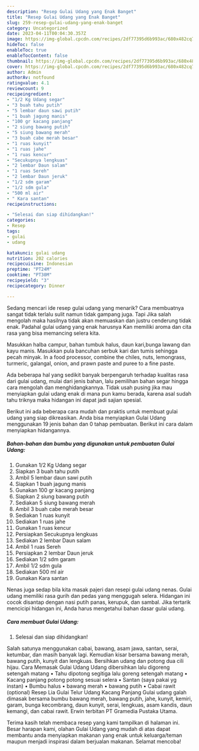 ```yaml
---
description: "Resep Gulai Udang yang Enak Banget"
title: "Resep Gulai Udang yang Enak Banget"
slug: 259-resep-gulai-udang-yang-enak-banget
category: Uncategorized
date: 2023-04-11T00:04:30.357Z
image: https://img-global.cpcdn.com/recipes/2df77395d6b993ac/680x482cq70/gulai-udang-foto-resep-utama.jpg
hideToc: false
enableToc: true
enableTocContent: false
thumbnail: https://img-global.cpcdn.com/recipes/2df77395d6b993ac/680x482cq70/gulai-udang-foto-resep-utama.jpg
cover: https://img-global.cpcdn.com/recipes/2df77395d6b993ac/680x482cq70/gulai-udang-foto-resep-utama.jpg
author: Admin
authorAv: notfound
ratingvalue: 4.1
reviewcount: 9
recipeingredient:
- "1/2 Kg Udang segar"
- "3 buah tahu putih"
- "5 lembar daun sawi putih"
- "1 buah jagung manis"
- "100 gr kacang panjang"
- "2 siung bawang putih"
- "5 siung bawang merah"
- "3 buah cabe merah besar"
- "1 ruas kunyit"
- "1 ruas jahe"
- "1 ruas kencur"
- "Secukupnya lengkuas"
- "2 lembar Daun salam"
- "1 ruas Sereh"
- "2 lembar Daun jeruk"
- "1/2 sdm garam"
- "1/2 sdm gula"
- "500 ml air"
- " Kara santan"
recipeinstructions:

- "Selesai dan siap dihidangkan!"
categories:
- Resep
tags:
- gulai
- udang

katakunci: gulai udang 
nutrition: 202 calories
recipecuisine: Indonesian
preptime: "PT24M"
cooktime: "PT30M"
recipeyield: "3"
recipecategory: Dinner

---
```



Sedang mencari ide resep gulai udang yang menarik? Cara membuatnya sangat tidak terlalu sulit namun tidak gampang juga. Tapi Jika salah mengolah maka hasilnya tidak akan memuaskan dan justru cenderung tidak enak. Padahal gulai udang yang enak harusnya Kan memiliki aroma dan cita rasa yang bisa memancing selera kita.


Masukkan halba campur, bahan tumbuk halus, daun kari,bunga lawang dan kayu manis. Masukkan pula bancuhan serbuk kari dan tumis sehingga pecah minyak. In a food processor, combine the chiles, nuts, lemongrass, turmeric, galangal, onion, and prawn paste and puree to a fine paste.

Ada beberapa hal yang sedikit banyak berpengaruh terhadap kualitas rasa dari gulai udang, mulai dari jenis bahan, lalu pemilihan bahan segar hingga cara mengolah dan menghidangkannya. Tidak usah pusing jika mau menyiapkan gulai udang enak di mana pun kamu berada, karena asal sudah tahu triknya maka hidangan ini dapat jadi sajian spesial.


Berikut ini ada beberapa cara mudah dan praktis untuk membuat gulai udang yang siap dikreasikan. Anda bisa menyiapkan Gulai Udang menggunakan 19 jenis bahan dan 0 tahap pembuatan. Berikut ini cara dalam menyiapkan hidangannya.

<!--inarticleads1-->

##### Bahan-bahan dan bumbu yang digunakan untuk pembuatan Gulai Udang:

1. Gunakan 1/2 Kg Udang segar
1. Siapkan 3 buah tahu putih
1. Ambil 5 lembar daun sawi putih
1. Siapkan 1 buah jagung manis
1. Gunakan 100 gr kacang panjang
1. Siapkan 2 siung bawang putih
1. Sediakan 5 siung bawang merah
1. Ambil 3 buah cabe merah besar
1. Sediakan 1 ruas kunyit
1. Sediakan 1 ruas jahe
1. Gunakan 1 ruas kencur
1. Persiapkan Secukupnya lengkuas
1. Sediakan 2 lembar Daun salam
1. Ambil 1 ruas Sereh
1. Persiapkan 2 lembar Daun jeruk
1. Sediakan 1/2 sdm garam
1. Ambil 1/2 sdm gula
1. Sediakan 500 ml air
1. Gunakan  Kara santan


Nenas juga sedap bila kita masak pajeri dan resepi gulai udang nenas. Gulai udang memiliki rasa gurih dan pedas yang menggugah selera. Hidangan ini cocok disantap dengan nasi putih panas, kerupuk, dan sambal. Jika tertarik mencicipi hidangan ini, Anda harus mengetahui bahan dasar gulai udang. 

<!--inarticleads2-->

##### Cara membuat Gulai Udang:


1. Selesai dan siap dihidangkan!

Salah satunya menggunakan cabai, bawang, asam jawa, santan, serai, ketumbar, dan masih banyak lagi. Kemudian kisar bersama bawang merah, bawang putih, kunyit dan lengkuas. Bersihkan udang dan potong dua cili hijau. Cara Memasak Gulai Udang Udang dibersihkan lalu digoreng setengah matang • Tahu dipotong segitiga lalu goreng setengah matang • Kacang panjang potong potong sesuai selera • Santan (saya pakai yg instan) • Bumbu halus • bawang merah • bawang putih • Cabai rawit (optional) Resep Lia Gulai Telur Udang Kacang Panjang Gulai udang galah dimasak bersama bumbu bawang merah, bawang putih, jahe, kunyit, kemiri, garam, bunga kecombrang, daun kunyit, serai, lengkuas, asam kandis, daun kemangi, dan cabai rawit. Erwin terbitan PT Gramedia Pustaka Utama. 

Terima kasih telah membaca resep yang kami tampilkan di halaman ini. Besar harapan kami, olahan Gulai Udang yang mudah di atas dapat membantu anda menyiapkan makanan yang enak untuk keluarga/teman maupun menjadi inspirasi dalam berjualan makanan. Selamat mencoba!
